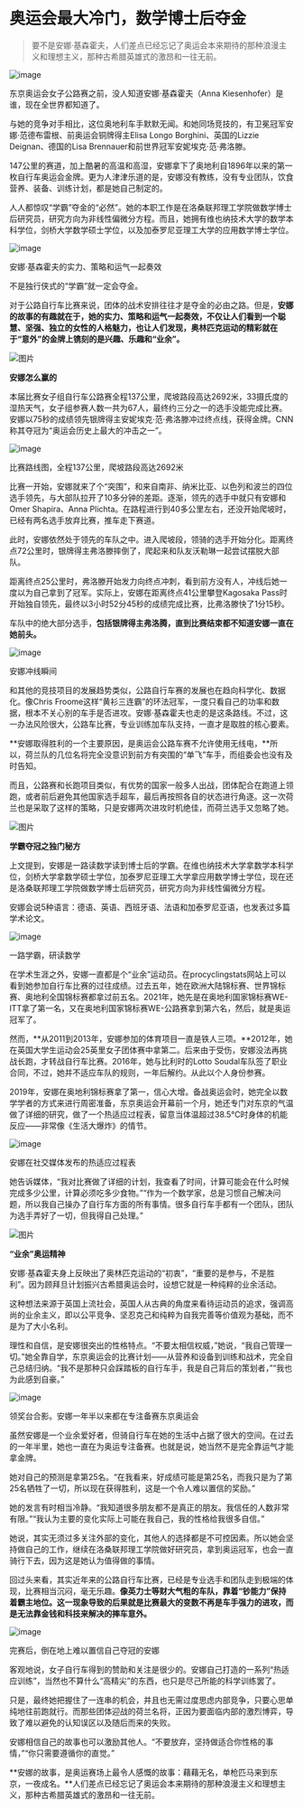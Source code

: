 # 奥运会最大冷门，数学博士后夺金

> 要不是安娜·基森霍夫，人们差点已经忘记了奥运会本来期待的那种浪漫主义和理想主义，那种古希腊英雄式的激昂和一往无前。

![image](https://user-images.githubusercontent.com/16787853/139180012-56027e13-1244-46f8-be2d-3122755c75f4.png)

东京奥运会女子公路赛之前，没人知道安娜·基森霍夫（Anna Kiesenhofer）是谁，现在全世界都知道了。



与她的竞争对手相比，这位奥地利车手默默无闻。和她同场竞技的，有卫冕冠军安娜·范德布雷根、前奥运会铜牌得主Elisa Longo Borghini、英国的Lizzie Deignan、德国的Lisa Brennauer和前世界冠军安妮埃克·范·弗洛滕。



147公里的赛道，加上酷暑的高温和高湿，安娜拿下了奥地利自1896年以来的第一枚自行车奥运会金牌。更为人津津乐道的是，安娜没有教练，没有专业团队，饮食营养、装备、训练计划，都是她自己制定的。



人人都惊叹“学霸”夺金的“必然”。她的本职工作是在洛桑联邦理工学院做数学博士后研究员，研究方向为非线性偏微分方程。而且，她拥有维也纳技术大学的数学本科学位，剑桥大学数学硕士学位，以及加泰罗尼亚理工大学的应用数学博士学位。



![image](https://user-images.githubusercontent.com/16787853/139180187-3efe1de9-1290-4514-ad3f-95873d22d7db.png)

安娜·基森霍夫的实力、策略和运气一起奏效



不是独行侠式的“学霸”就一定会夺金。



对于公路自行车比赛来说，团体的战术安排往往才是夺金的必由之路。但是，**安娜的故事的有趣就在于，她的实力、策略和运气一起奏效，不仅让人们看到一个聪慧、坚强、独立的女性的人格魅力，也让人们发现，奥林匹克运动的精彩就在于“意外”的金牌上镌刻的是兴趣、乐趣和“业余”。**





![图片](https://mmbiz.qpic.cn/mmbiz_jpg/ibZR9aXFeESk8mzc6YOSI42aiawmrvib4EgmZslMP2pBObXLjUCnpS5j1IJmqGT2B2b5eo2Hdes71G7jB0xZly8KQ/640?wx_fmt=jpeg&tp=webp&wxfrom=5&wx_lazy=1&wx_co=1)

**安娜怎么赢的**



本届比赛女子组自行车公路赛全程137公里，爬坡路段高达2692米，33摄氏度的湿热天气，女子组参赛人数一共为67人，最终约三分之一的选手没能完成比赛。安娜以75秒的成绩领先银牌得主安妮埃克·范·弗洛滕冲过终点线，获得金牌。CNN称其夺冠为“奥运会历史上最大的冲击之一”。



![image](https://user-images.githubusercontent.com/16787853/139180282-f36cc57c-8d98-44d1-a960-788073183b02.png)

比赛路线图，全程137公里，爬坡路段高达2692米



比赛一开始，安娜就来了个“突围”，和来自南非、纳米比亚、以色列和波兰的四位选手领先，与大部队拉开了10多分钟的差距。逐渐，领先的选手中就只有安娜和Omer Shapira、Anna Plichta。在路程进行到40多公里左右，还没开始爬坡时，已经有两名选手放弃比赛，推车走下赛道。



此时，安娜依然处于领先的车队之中。进入爬坡段，领骑的选手开始分化。距离终点72公里时，银牌得主弗洛滕摔倒了，爬起来和队友沃勒琳一起尝试摆脱大部队。



距离终点25公里时，弗洛滕开始发力向终点冲刺，看到前方没有人，冲线后她一度以为自己拿到了冠军。实际上，安娜在距离终点41公里攀登Kagosaka Pass时开始独自领先，最终以3小时52分45秒的成绩完成比赛，比弗洛滕快了1分15秒。



车队中的绝大部分选手，**包括银牌得主弗洛腾，直到比赛结束都不知道安娜一直在她前头。**



![image](https://user-images.githubusercontent.com/16787853/139180012-56027e13-1244-46f8-be2d-3122755c75f4.png)

安娜冲线瞬间



和其他的竞技项目的发展趋势类似，公路自行车赛的发展也在趋向科学化、数据化。像Chris Froome这样“黄衫三连霸”的环法冠军，一度只看自己的功率和数据，根本不关心别的车手是否进攻。安娜·基森霍夫也走的是这条路线。不过，这一办法风险很大，公路车比赛，专业训练加车队支持，一直才是取胜的核心要素。



**安娜取得胜利的一个主要原因，是奥运会公路车赛不允许使用无线电，**所以，荷兰队的几位名将完全没意识到前方有突围的“单飞”车手，而组委会也没有及时告知。



而且，公路赛和长跑项目类似，有优势的国家一般多人出战，团体配合在跑道上领跑，或者前后避免其他国家选手超车，最后再按照各自的状态进行角逐。这一次荷兰也是采取了这样的策略，只是安娜两次进攻时机绝佳，而荷兰选手又忽略了她。





![图片](https://mmbiz.qpic.cn/mmbiz_jpg/ibZR9aXFeESk8mzc6YOSI42aiawmrvib4Eg2MHic1ONC4EV1IIv3qKqFibicnIHfX7ibYlQpdmFNuXjIIO3Y0xvQSnBnw/640?wx_fmt=jpeg&tp=webp&wxfrom=5&wx_lazy=1&wx_co=1)

**学霸夺冠之独门秘方**



上文提到，安娜是一路读数学读到博士后的学霸。在维也纳技术大学拿数学本科学位，剑桥大学拿数学硕士学位，加泰罗尼亚理工大学拿应用数学博士学位，现在还是洛桑联邦理工学院做数学博士后研究员，研究方向为非线性偏微分方程。



安娜会说5种语言：德语、英语、西班牙语、法语和加泰罗尼亚语，也发表过多篇学术论文。



![image](https://user-images.githubusercontent.com/16787853/139180351-03e7c794-8aeb-463e-b808-6536a3696799.png)

一路学霸，研读数学



在学术生涯之外，安娜一直都是个“业余”运动员。在procyclingstats网站上可以看到她参加自行车比赛的过往成绩。过去五年，她在欧洲大陆锦标赛、世界锦标赛、奥地利全国锦标赛都拿过前五名。2021年，她先是在奥地利国家锦标赛WE-ITT拿了第一名，又在奥地利国家锦标赛WE-公路赛拿到第六名，然后，就是奥运冠军了。



然而，**从2011到2013年，安娜参加的体育项目一直是铁人三项。**2012年，她在英国大学生运动会25英里女子团体赛中拿第二。后来由于受伤，安娜没法再挑战长跑，才转战自行车比赛。2016年，她与比利时的Lotto Soudal车队签了职业合同，不过，她并不适应车队的规则，一年后解约。从此以个人身份参赛。



2019年，安娜在奥地利锦标赛拿了第一，信心大增。备战奥运会时，她完全以数学学者的方式来进行周密准备，东京奥运会开幕前一个月，她还专门对东京的气温做了详细的研究，做了一个热适应过程表，留意当体温超过38.5℃时身体的机能反应——非常像《生活大爆炸》的情节。



![image](https://user-images.githubusercontent.com/16787853/139180358-0fb00bb7-5857-447c-ba05-af8a8911c413.png)

安娜在社交媒体发布的热适应过程表



她告诉媒体，“我对比赛做了详细的计划，我查看了时间，计算可能会在什么时候完成多少公里，计算必须吃多少食物。”“作为一个数学家，总是习惯自己解决问题，所以我自己操办了自行车方面的所有事情。很多自行车手都有一个团队，团队为选手弄好了一切，但我得自己处理。”





![图片](https://mmbiz.qpic.cn/mmbiz_jpg/ibZR9aXFeESk8mzc6YOSI42aiawmrvib4EgjibZxbkOPx1kd2sibaC75rMSUI3hgVT2AaPJdT2nES5geEkk2l0pNyng/640?wx_fmt=jpeg&tp=webp&wxfrom=5&wx_lazy=1&wx_co=1)

**“业余”奥运精神**



安娜·基森霍夫身上反映出了奥林匹克运动的“初衷”，“重要的是参与，不是胜利”。因为顾拜旦计划振兴古希腊奥运会时，设想它就是一种纯粹的业余活动。



这种想法来源于英国上流社会，英国人从古典的角度来看待运动员的追求，强调高尚的业余主义，即以公平竞争、坚忍克己和纯粹为自我完善等价值观为基础，而不是为了大小名利。



理性和自信，是安娜很突出的性格特点。“不要太相信权威，”她说，“我自己管理一切。”她全靠自学，东京奥运会的比赛计划——从营养和设备到训练和战术，完全自己总结归纳。“我不是那种只会踩踏板的自行车手，我是自己背后的策划者，”“我也为此感到自豪。”



![image](https://user-images.githubusercontent.com/16787853/139180405-4009eada-8982-4b2a-97f4-826b6321c718.png)

领奖台合影。安娜一年半以来都在专注备赛东京奥运会



虽然安娜是一个业余爱好者，但骑自行车在她的生活中占据了很大的空间。在过去的一年半里，她也一直在为奥运专注备赛。也就是说，她当然不是完全靠运气才能拿金牌。



她对自己的预测是拿第25名。“在我看来，好成绩可能是第25名，而我只是为了第25名牺牲了一切，所以现在获得胜利，这是一个令人难以置信的奖励。”



她的发言有时相当冷静。“我知道很多朋友都不是真正的朋友。我信任的人数非常有限。”“我认为主要的变化实际上可能在我自己，我的性格给我很多自信。”



她说，其实无须过多关注外部的变化，其他人的选择都是不可控因素。所以她会坚持做自己的工作，继续在洛桑联邦理工学院做好研究员，拿到奥运冠军，也会一直骑行下去，因为这是她认为值得做的事情。



回过头来看，其实近年来的公路自行车比赛，已经是专业选手和团队走到极端的体现，比赛相当沉闷，毫无乐趣。**像英力士等财大气粗的车队，靠着“钞能力”保持着霸主地位。这一现象导致的后果就是比赛最大的变数不再是车手强力的进攻，而是无法靠金钱和科技来解决的摔车意外。**



![image](https://user-images.githubusercontent.com/16787853/139180419-8678c13b-1f7c-4a13-9da5-36bd1f1d659a.png)

完赛后，倒在地上难以置信自己夺冠的安娜



客观地说，女子自行车得到的赞助和关注是很少的。安娜自己打造的一系列“热适应训练”，当然也不算什么“高精尖”的东西，也只是尽己所能的科学训练罢了。



只是，最终她把握住了一连串的机会，并且也无需过度思虑内部竞争，只要心思单纯地往前跑就行。而那些团体迎战的荷兰名将，正因为要面临内部的激烈博弈，导致了难以避免的认知误区以及随后而来的失败。



安娜相信自己的故事也可以激励其他人。“不要放弃，坚持做适合你性格的事情，”“你只需要遵循你的直觉。”



**安娜的故事，是奥运赛场上最令人感慨的故事：藉藉无名，单枪匹马来到东京，一夜成名。**人们差点已经忘记了奥运会本来期待的那种浪漫主义和理想主义，那种古希腊英雄式的激昂和一往无前。
